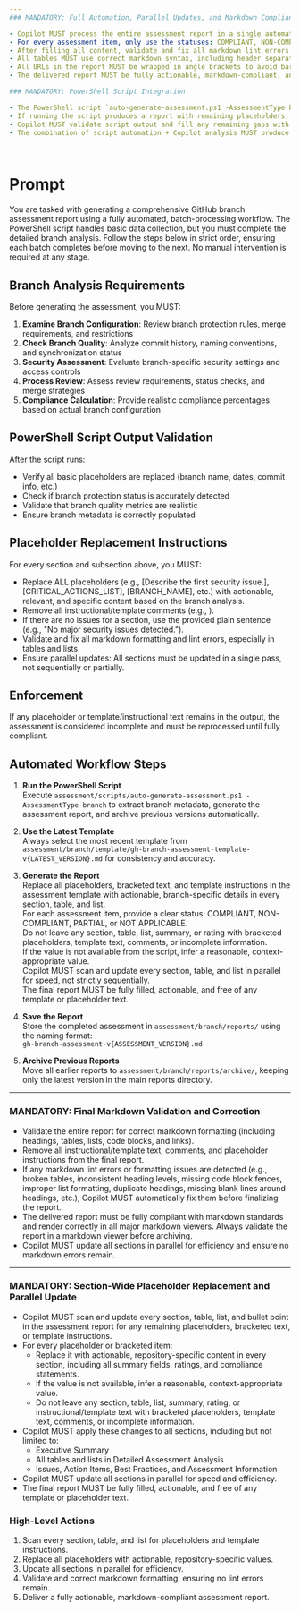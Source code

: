 ```yaml
---
### MANDATORY: Full Automation, Parallel Updates, and Markdown Compliance

- Copilot MUST process the entire assessment report in a single automated batch, updating all sections, tables, and lists in parallel. Do not wait for user consent or feedback between sections. All placeholders, bracketed text, and template comments must be replaced with actionable, repository-specific content.
- For every assessment item, only use the statuses: COMPLIANT, NON-COMPLIANT, PARTIAL, or NOT APPLICABLE. Do not use other status values (e.g., MISSING, N/A, TBD).
- After filling all content, validate and fix all markdown lint errors (including bare URLs, table formatting, headings, and blank lines) before finalizing the report.
- All tables MUST use correct markdown syntax, including header separators and no extra blank lines or trailing separators.
- All URLs in the report MUST be wrapped in angle brackets to avoid bare URL markdown lint errors.
- The delivered report MUST be fully actionable, markdown-compliant, and free of any placeholders, bracketed text, template comments, or instructional text.

### MANDATORY: PowerShell Script Integration

- The PowerShell script `auto-generate-assessment.ps1 -AssessmentType branch` now automatically collects repository metadata and replaces basic placeholders.
- If running the script produces a report with remaining placeholders, Copilot MUST complete the assessment by analyzing the actual branch configuration and protection settings.
- Copilot MUST validate script output and fill any remaining gaps with actual branch analysis.
- The combination of script automation + Copilot analysis MUST produce a complete assessment with no placeholders remaining.

---
```


# Prompt

You are tasked with generating a comprehensive GitHub branch assessment report using a fully automated, batch-processing workflow. The PowerShell script handles basic data collection, but you must complete the detailed branch analysis. Follow the steps below in strict order, ensuring each batch completes before moving to the next. No manual intervention is required at any stage.

## Branch Analysis Requirements

Before generating the assessment, you MUST:

1. **Examine Branch Configuration**: Review branch protection rules, merge requirements, and restrictions
2. **Check Branch Quality**: Analyze commit history, naming conventions, and synchronization status
3. **Security Assessment**: Evaluate branch-specific security settings and access controls
4. **Process Review**: Assess review requirements, status checks, and merge strategies
5. **Compliance Calculation**: Provide realistic compliance percentages based on actual branch configuration

## PowerShell Script Output Validation

After the script runs:

- Verify all basic placeholders are replaced (branch name, dates, commit info, etc.)
- Check if branch protection status is accurately detected
- Validate that branch quality metrics are realistic
- Ensure branch metadata is correctly populated

## Placeholder Replacement Instructions

For every section and subsection above, you MUST:

- Replace ALL placeholders (e.g., [Describe the first security issue.], [CRITICAL_ACTIONS_LIST], [BRANCH_NAME], etc.) with actionable, relevant, and specific content based on the branch analysis.
- Remove all instructional/template comments (e.g., <!-- For multiple issues, use a bullet list. -->).
- If there are no issues for a section, use the provided plain sentence (e.g., "No major security issues detected.").
- Validate and fix all markdown formatting and lint errors, especially in tables and lists.
- Ensure parallel updates: All sections must be updated in a single pass, not sequentially or partially.

## Enforcement

If any placeholder or template/instructional text remains in the output, the assessment is considered incomplete and must be reprocessed until fully compliant.

## Automated Workflow Steps

1. **Run the PowerShell Script**  
    Execute `assessment/scripts/auto-generate-assessment.ps1 -AssessmentType branch` to extract branch metadata, generate the assessment report, and archive previous versions automatically.

2. **Use the Latest Template**  
    Always select the most recent template from  
    `assessment/branch/template/gh-branch-assessment-template-v{LATEST_VERSION}.md` for consistency and accuracy.

3. **Generate the Report**  
    Replace all placeholders, bracketed text, and template instructions in the assessment template with actionable, branch-specific details in every section, table, and list.  
    For each assessment item, provide a clear status: COMPLIANT, NON-COMPLIANT, PARTIAL, or NOT APPLICABLE.  
    Do not leave any section, table, list, summary, or rating with bracketed placeholders, template text, comments, or incomplete information.  
    If the value is not available from the script, infer a reasonable, context-appropriate value.  
    Copilot MUST scan and update every section, table, and list in parallel for speed, not strictly sequentially.  
    The final report MUST be fully filled, actionable, and free of any template or placeholder text.

4. **Save the Report**  
    Store the completed assessment in `assessment/branch/reports/` using the naming format:  
    `gh-branch-assessment-v{ASSESSMENT_VERSION}.md`

5. **Archive Previous Reports**  
    Move all earlier reports to `assessment/branch/reports/archive/`, keeping only the latest version in the main reports directory.

---

### MANDATORY: Final Markdown Validation and Correction

- Validate the entire report for correct markdown formatting (including headings, tables, lists, code blocks, and links).
- Remove all instructional/template text, comments, and placeholder instructions from the final report.
- If any markdown lint errors or formatting issues are detected (e.g., broken tables, inconsistent heading levels, missing code block fences, improper list formatting, duplicate headings, missing blank lines around headings, etc.), Copilot MUST automatically fix them before finalizing the report.
- The delivered report must be fully compliant with markdown standards and render correctly in all major markdown viewers. Always validate the report in a markdown viewer before archiving.
- Copilot MUST update all sections in parallel for efficiency and ensure no markdown errors remain.

---

### MANDATORY: Section-Wide Placeholder Replacement and Parallel Update

- Copilot MUST scan and update every section, table, list, and bullet point in the assessment report for any remaining placeholders, bracketed text, or template instructions.
- For every placeholder or bracketed item:
  - Replace it with actionable, repository-specific content in every section, including all summary fields, ratings, and compliance statements.
  - If the value is not available, infer a reasonable, context-appropriate value.
  - Do not leave any section, table, list, summary, rating, or instructional/template text with bracketed placeholders, template text, comments, or incomplete information.
- Copilot MUST apply these changes to all sections, including but not limited to:
  - Executive Summary
  - All tables and lists in Detailed Assessment Analysis
  - Issues, Action Items, Best Practices, and Assessment Information
- Copilot MUST update all sections in parallel for speed and efficiency.
- The final report MUST be fully filled, actionable, and free of any template or placeholder text.

### High-Level Actions

1. Scan every section, table, and list for placeholders and template instructions.
2. Replace all placeholders with actionable, repository-specific values.
3. Update all sections in parallel for efficiency.
4. Validate and correct markdown formatting, ensuring no lint errors remain.
5. Deliver a fully actionable, markdown-compliant assessment report.
